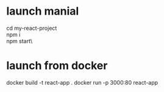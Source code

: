 # launch manial
cd my-react-project\
npm i\
npm start\

# launch from docker
docker build -t react-app .
docker run -p 3000:80 react-app